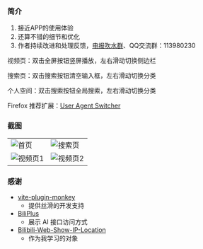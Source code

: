 ### 简介

1. 接近APP的使用体验
2. 还算不错的细节和优化
3. 作者持续改进和处理反馈，[电报吹水群](https://t.me/dream_x_forest)、QQ交流群：113980230

视频页：双击全屏按钮竖屏播放，左右滑动切换侧边栏

搜索页：双击搜索按钮清空输入框，左右滑动切换分类

个人空间：双击搜索按钮全局搜索，左右滑动切换分类

Firefox 推荐扩展：[User Agent Switcher](https://addons.mozilla.org/zh-CN/firefox/addon/uaswitcher/)

### 截图

<table>
  <tr>
    <td><img src="https://dreamforest.pages.dev/source/img/home-page.png" alt="首页"></td>
    <td><img src="https://dreamforest.pages.dev/source/img/search-page.png" alt="搜索页"></td>
  </tr>
  <tr>
    <td><img src="https://dreamforest.pages.dev/source/img/video-page-1.png" alt="视频页1"></td>
    <td><img src="https://dreamforest.pages.dev/source/img/video-page-2.png" alt="视频页2"></td>
  </tr>
</table>

### 感谢

- [vite-plugin-monkey](https://github.com/lisonge/vite-plugin-monkey)
  - 提供丝滑的开发支持
- [BiliPlus](https://github.com/0xlau/biliplus)
  - 展示 AI 接口访问方式
- [Bilibili-Web-Show-IP-Location](https://github.com/maxchang3/Bilibili-Web-Show-IP-Location)
  - 作为我学习的对象
